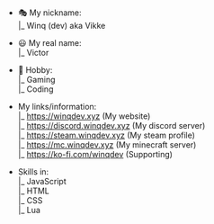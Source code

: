 - 🎭 My nickname: 
          <br>
          |_ Winq (dev) aka Vikke
   
- 😃 My real name: 
         <br>
           |_ Victor

- 🎀 Hobby:
     <br>
     |_ Gaming
     <br>
     |_ Coding

- My links/information:
            <br>
            |_ https://winqdev.xyz (My website)
            <br>
            |_ https://discord.winqdev.xyz (My discord server)
            <br>
            |_ https://steam.winqdev.xyz (My steam profile)
            <br>
            |_ https://mc.winqdev.xyz (My minecraft server)
            <br>
            |_ https://ko-fi.com/winqdev (Supporting)

- Skills in:
     <br>
   |_ JavaScript
   <br>
   |_ HTML
   <br>
   |_ CSS
   <br>
   |_ Lua
